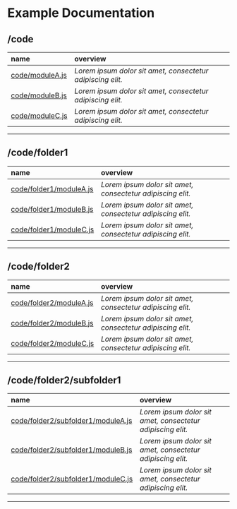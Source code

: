 Example Documentation
===
/code
---
name | overview
:-- | :--
[code/moduleA.js](code/moduleA) | _Lorem ipsum dolor sit amet, consectetur adipiscing elit._
[code/moduleB.js](code/moduleB) | _Lorem ipsum dolor sit amet, consectetur adipiscing elit._
[code/moduleC.js](code/moduleC) | _Lorem ipsum dolor sit amet, consectetur adipiscing elit._
- - -


/code/folder1
---
name | overview
:-- | :--
[code/folder1/moduleA.js](code/folder1/moduleA) | _Lorem ipsum dolor sit amet, consectetur adipiscing elit._
[code/folder1/moduleB.js](code/folder1/moduleB) | _Lorem ipsum dolor sit amet, consectetur adipiscing elit._
[code/folder1/moduleC.js](code/folder1/moduleC) | _Lorem ipsum dolor sit amet, consectetur adipiscing elit._
- - -


/code/folder2
---
name | overview
:-- | :--
[code/folder2/moduleA.js](code/folder2/moduleA) | _Lorem ipsum dolor sit amet, consectetur adipiscing elit._
[code/folder2/moduleB.js](code/folder2/moduleB) | _Lorem ipsum dolor sit amet, consectetur adipiscing elit._
[code/folder2/moduleC.js](code/folder2/moduleC) | _Lorem ipsum dolor sit amet, consectetur adipiscing elit._
- - -


/code/folder2/subfolder1
---
name | overview
:-- | :--
[code/folder2/subfolder1/moduleA.js](code/folder2/subfolder1/moduleA) | _Lorem ipsum dolor sit amet, consectetur adipiscing elit._
[code/folder2/subfolder1/moduleB.js](code/folder2/subfolder1/moduleB) | _Lorem ipsum dolor sit amet, consectetur adipiscing elit._
[code/folder2/subfolder1/moduleC.js](code/folder2/subfolder1/moduleC) | _Lorem ipsum dolor sit amet, consectetur adipiscing elit._
- - -

